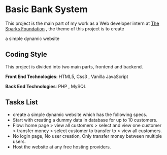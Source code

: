 # Basic Bank System

This project is the main part of my work as a Web developer intern at [The Sparks Foundation](https://www.thesparksfoundationsingapore.org/) , the theme of this project is to create 

a simple dynamic website 

## Coding Style

This project is divided into two main parts, frontend and backend.

**Front End Technologies**: HTML5, Css3 , Vanilla JavaScript

**Back End Technologies**: PHP , MySQL

## Tasks List

- create a simple dynamic website which has the following specs.
- Start with creating a dummy data in database for up to 10 customers.
- Flow: home page > view all customers  > select and view one customer > transfer money > select customer to transfer to > view all customers.
- No login page, No user creation, Only transfer money between multiple users.
- Host the website at any free hosting providers. 

